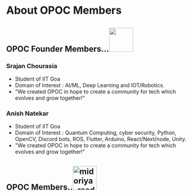 # About OPOC Members
## OPOC Founder Members...<img src="https://emoji.discord.st/emojis/ramFive.png" width="64px" height="64px">
### Srajan Chourasia
- Student of IIT Goa
- Domain of Interest : AI/ML, Deep Learning and IOT/Robotics.
- "We created OPOC in hope to create a community for tech which evolves and grow together!"
### Anish Natekar
- Student of IIT Goa
- Domain of Interest : Quantum Computing, cyber security, Python, OpenCV, Discord bots, ROS, Flutter, Arduino, React/Next/node, Unity.
- "We created OPOC in hope to create a community for tech which evolves and grow together!"
## OPOC Members..<img src="https://emoji.discord.st/emojis/GWnanamiRinWave.png" width="64px" height="64px" alt="midoriya_ready">

